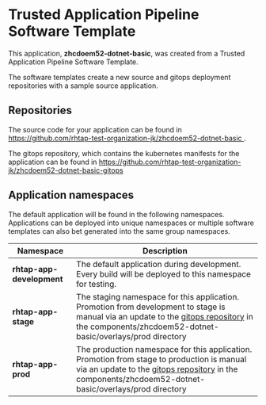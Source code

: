 # Trusted Application Pipeline Software Template

This application, **zhcdoem52-dotnet-basic**, was created from a Trusted Application Pipeline Software Template.

The software templates create a new source and gitops deployment repositories with a sample source application. 

## Repositories

The source code for your application can be found in [https://github.com/rhtap-test-organization-jk/zhcdoem52-dotnet-basic ](https://github.com/rhtap-test-organization-jk/zhcdoem52-dotnet-basic ).
 
The gitops repository, which contains the kubernetes manifests for the application can be found in 
[https://github.com/rhtap-test-organization-jk/zhcdoem52-dotnet-basic-gitops ](https://github.com/rhtap-test-organization-jk/zhcdoem52-dotnet-basic-gitops ) 

## Application namespaces 

The default application will be found in the following namespaces. Applications can be deployed into unique namespaces or multiple software templates can also bet generated into the same group namespaces.  

|  Namespace   |  Description   |  
| -------- | -------- |   
| **rhtap-app-development** | The default application during development. Every build will be deployed to this namespace for testing. | 
| **rhtap-app-stage** | The staging namespace for this application. Promotion from development to stage is manual via an update to the [gitops repository](https://github.com/rhtap-test-organization-jk/zhcdoem52-dotnet-basic-gitops ) in the components/zhcdoem52-dotnet-basic/overlays/prod directory |  
| **rhtap-app-prod** | The production namespace for this application. Promotion from stage to production is manual via an update to the [gitops repository](https://github.com/rhtap-test-organization-jk/zhcdoem52-dotnet-basic-gitops ) in the components/zhcdoem52-dotnet-basic/overlays/prod directory | 